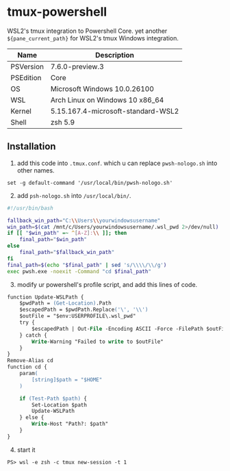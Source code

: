 # tmux-powershell
WSL2's tmux integration to Powershell Core. yet another `${pane_current_path}` for WSL2's tmux Windows integration.

| Name | Description |
|-|-|
| PSVersion | 7.6.0-preview.3 |
| PSEdition | Core |
| OS | Microsoft Windows 10.0.26100 |
| WSL | Arch Linux on Windows 10 x86_64 |
| Kernel | 5.15.167.4-microsoft-standard-WSL2 |
| Shell | zsh 5.9 |

## Installation

1. add this code into `.tmux.conf`. which u can replace `pwsh-nologo.sh` into other names. 

```
set -g default-command '/usr/local/bin/pwsh-nologo.sh'
```

2. add `psh-nologo.sh` into `/usr/local/bin/`.

```bash
#!/usr/bin/bash

fallback_win_path="C:\\Users\\yourwindowsusername"
win_path=$(cat /mnt/c/Users/yourwindowsusername/.wsl_pwd 2>/dev/null)
if [[ "$win_path" =~ ^[A-Z]:\\ ]]; then
    final_path="$win_path"
else
    final_path="$fallback_win_path"
fi
final_path=$(echo "$final_path" | sed 's/\\\\/\\/g')
exec pwsh.exe -noexit -Command "cd $final_path"
```

3. modify ur powershell's profile script, and add this lines of code.

```ps
function Update-WSLPath {
    $pwdPath = (Get-Location).Path
    $escapedPath = $pwdPath.Replace('\', '\\')
    $outFile = "$env:USERPROFILE\.wsl_pwd"
    try {
        $escapedPath | Out-File -Encoding ASCII -Force -FilePath $outFile
    } catch {
        Write-Warning "Failed to write to $outFile"
    }
}
Remove-Alias cd
function cd {
    param(
        [string]$path = "$HOME"
    )

    if (Test-Path $path) {
        Set-Location $path
        Update-WSLPath
    } else {
        Write-Host "Path?: $path"
    }
}
```

4. start it

```console
PS> wsl -e zsh -c tmux new-session -t 1
```
